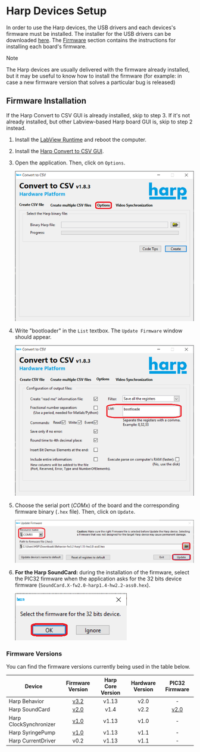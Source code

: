 # Harp Devices Setup

In order to use the Harp devices, the USB drivers and each devices's firmware must be installed. The installer for the USB drivers can be downloaded [here](https://bitbucket.org/fchampalimaud/downloads/downloads/UsbDriver-2.12.26.zip). The [Firmware](#firmware-installation) section contains the instructions for installing each board's firmware.

> [!NOTE]
> The Harp devices are usually delivered with the firmware already installed, but it may be useful to know how to install the firmware (for example: in case a new firmware version that solves a particular bug is released)

## Firmware Installation
If the Harp Convert to CSV GUI is already installed, skip to step 3. If it's not already installed, but other Labview-based Harp board GUI is, skip to step 2 instead.

1. Install the [LabView Runtime](https://bitbucket.org/fchampalimaud/downloads/downloads/Runtime-1.0.zip) and reboot the computer.

2. Install the [Harp Convert to CSV GUI](https://bitbucket.org/fchampalimaud/downloads/downloads/Harp_Convert_To_CSV_v1.8.3.zip).

3. Open the application. Then, click on `Options`.

    ![Firmware 1](../images/firmware_1.png)

4. Write "bootloader" in the `List` textbox. The `Update Firmware` window should appear.

    ![Firmware 2](../images/firmware_2.png)

5. Choose the serial port (_COMx_) of the board and the corresponding firmware binary (`.hex` file). Then, click on `Update`. 

    ![Firmware 2](../images/firmware_3.png)

6. **For the Harp SoundCard:** during the installation of the firmware, select the PIC32 firmware when the application asks for the 32 bits device firmware (`SoundCard.X-fw2.0-harp1.4-hw2.2-ass0.hex`).

    ![Firmware 2](../images/firmware_4.png)

### Firmware Versions
You can find the firmware versions currently being used in the table below.

| Device | Firmware Version | Harp Core Version | Hardware Version | PIC32 Firmware |
|--------|:----------------:|:-----------------:|:----------------:|:--------------:|
| Harp Behavior | [v3.2](https://github.com/harp-tech/device.behavior/releases/download/fw3.2-harp1.13/Behavior-fw3.2-harp1.13-hw2.0-ass0.hex) | v1.13 | v2.0 | - |
| Harp SoundCard | [v2.0](https://github.com/harp-tech/device.soundcard/releases/download/fw2.0-harp1.4/SoundCard-fw2.0-harp1.4-hw2.2-ass0.hex) | v1.4 | v2.2 | [v2.0](https://github.com/harp-tech/device.soundcard/releases/download/fw2.0-harp1.4/SoundCard.X-fw2.0-harp1.4-hw2.2-ass0.hex) |
| Harp ClockSynchronizer | [v1.0](https://github.com/harp-tech/device.clocksynchronizer/releases/download/fw1.0-harp1.13/ClockSynchronizer-fw1.0-harp1.13-hw1.0-ass0.hex) | v1.13 | v1.0 | - |
| Harp SyringePump | [v1.0](https://github.com/harp-tech/device.syringepump/releases/download/fw1.0-harp1.13/SyringePump-fw1.0-harp1.13-hw1.1-ass0.hex) | v1.13 | v1.1 | - |
| Harp CurrentDriver | v0.2 | v1.13 | v1.1 | - |
